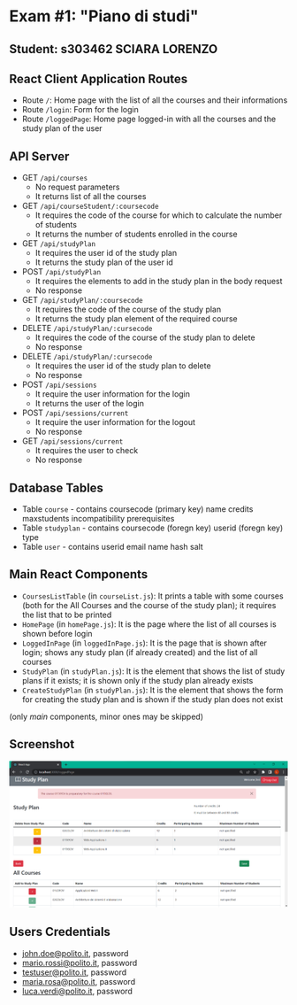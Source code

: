 # Exam #1: "Piano di studi"
## Student: s303462 SCIARA LORENZO 

## React Client Application Routes

- Route `/`: Home page with the list of all the courses and their informations
- Route `/login`: Form for the login
- Route `/loggedPage`: Home page logged-in with all the courses and the study plan of the user 

## API Server
- GET `/api/courses`
  - No request parameters
  - It returns list of all the courses
- GET `/api/courseStudent/:coursecode`
  - It requires the code of the course for which to calculate the number of students 
  - It returns the number of students enrolled in the course
- GET `/api/studyPlan`
  - It requires the user id of the study plan 
  - It returns the study plan of the user id
- POST `/api/studyPlan`
  - It requires the elements to add in the study plan in the body request 
  - No response
- GET `/api/studyPlan/:coursecode`
  - It requires the code of the course of the study plan
  - It returns the study plan element of the required course
- DELETE `/api/studyPlan/:cursecode`
  - It requires the code of the course of the study plan to delete
  - No response 
- DELETE `/api/studyPlan/:cursecode`
  - It requires the user id of the study plan to delete
  - No response 
- POST `/api/sessions`
  - It require the user information for the login 
  - It returns the user of the login
- POST `/api/sessions/current`
  - It require the user information for the logout 
  - No response
- GET `/api/sessions/current`
  - It requires the user to check
  - No response

## Database Tables

- Table `course` - contains coursecode (primary key) name credits maxstudents incompatibility prerequisites
- Table `studyplan` - contains coursecode (foregn key) userid (foregn key) type
- Table `user` - contains userid email name hash salt

## Main React Components

- `CoursesListTable` (in `courseList.js`): It prints a table with some courses (both for the All Courses and the course of the study plan); it requires the list that to be printed
- `HomePage` (in `homePage.js`): It is the page where the list of all courses is shown before login
- `LoggedInPage` (in `loggedInPage.js`): It is the page that is shown after login; shows any study plan (if already created) and the list of all courses
- `StudyPlan` (in `studyPlan.js`): It is the element that shows the list of study plans if it exists; it is shown only if the study plan already exists
- `CreateStudyPlan` (in `studyPlan.js`): It is the element that shows the form for creating the study plan and is shown if the study plan does not exist

(only _main_ components, minor ones may be skipped)

## Screenshot

![Screenshot](./img/screenshot.png)

## Users Credentials

- john.doe@polito.it, password
- mario.rossi@polito.it, password
- testuser@polito.it, password
- maria.rosa@polito.it, password
- luca.verdi@polito.it, password

